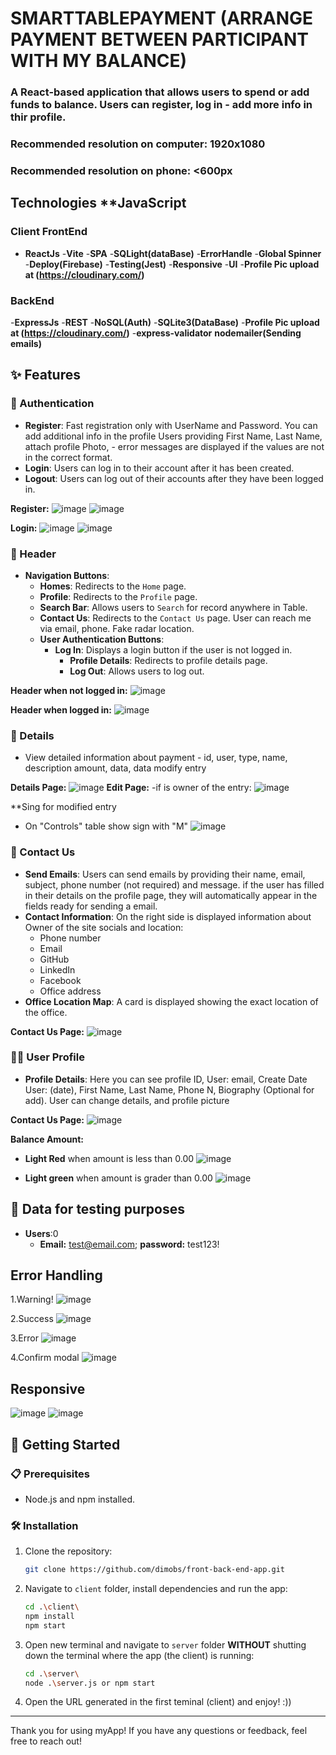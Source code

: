 #  SMARTTABLEPAYMENT (ARRANGE PAYMENT BETWEEN PARTICIPANT WITH MY BALANCE)
### A React-based application that allows users to spend or add funds to balance. Users can register, log in - add more info in thir profile.
### Recommended resolution on computer: 1920x1080
### Recommended resolution on phone: <600px

## Technologies **JavaScript
### **Client** **FrontEnd**
- **ReactJs** -**Vite** -**SPA** -**SQLight(dataBase)**  -**ErrorHandle** -**Global Spinner** -**Deploy(Firebase)** -**Testing(Jest)** -**Responsive** -**UI** -**Profile Pic upload at (https://cloudinary.com/)** 
### BackEnd
-**ExpressJs** -**REST** -**NoSQL(Auth)** -**SQLite3(DataBase)** -**Profile Pic upload at (https://cloudinary.com/)** -**express-validator** **nodemailer(Sending emails)**

## ✨ Features
### 🔐 Authentication
- **Register**: Fast registration only with UserName and Password. You can add additional info in the profile Users providing First Name, Last Name, attach profile Photo, - error messages are displayed if the values are not in the correct format.
- **Login**: Users can log in to their account after it has been created.
- **Logout**: Users can log out of their accounts after they have been logged in.

**Register:**
![image](https://github.com/dimobs/front-back-end-app/blob/main/public/register.png)
![image](https://github.com/dimobs/front-back-end-app/blob/main/public/regWelcome.png)


**Login:**
![image](https://github.com/dimobs/front-back-end-app/blob/main/public/login.png)
![image](https://github.com/dimobs/front-back-end-app/blob/main/public/Welcome.png)


### 📌 Header
- **Navigation Buttons**:
  - **Homes**: Redirects to the `Home` page.
  - **Profile**: Redirects to the `Profile` page. 
  - **Search Bar**: Allows users to `Search` for record anywhere in Table.
  - **Contact Us**: Redirects to the `Contact Us` page. User can reach me via email, phone. Fake radar location.
  - **User Authentication Buttons**:
    - **Log In**: Displays a login button if the user is not logged in.  
      - **Profile Details**: Redirects to profile details page.
      - **Log Out**: Allows users to log out.

**Header when not logged in:**
![image](https://github.com/dimobs/front-back-end-app/blob/main/public/notLogin.png)


**Header when logged in:**
![image](https://github.com/dimobs/front-back-end-app/blob/main/public/loginHeader.png)

### 🌟 Details
- View detailed information about payment - id, user, type, name, description amount, data, data modify entry

**Details Page:**
![image](https://github.com/dimobs/front-back-end-app/blob/main/public/details.png)
**Edit Page:**
-if is owner of the entry:
![image](https://github.com/dimobs/front-back-end-app/blob/main/public/edit.png)

**Sing for modified entry
- On "Controls" table show sign with "M"
![image](https://github.com/dimobs/front-back-end-app/blob/main/public/modify.png)



### 📧 Contact Us
- **Send Emails**: Users can send emails by providing their name, email, subject, phone number (not required) and message. if the user has filled in their details on the profile page, they will automatically appear in the fields ready for sending a email.
- **Contact Information**: On the right side is displayed information about Owner of the site socials and location:
  - Phone number
  - Email
  - GitHub
  - LinkedIn
  - Facebook
  - Office address
- **Office Location Map**: A card is displayed showing the exact location of the office.

**Contact Us Page:**
![image](https://github.com/dimobs/front-back-end-app/blob/main/public/contactUs.png)


### 👩‍🚀 User Profile
- **Profile Details**: Here you can see profile ID, User: email, Create Date User: (date), First Name, Last Name, Phone N, Biography (Optional for add). User can change details, and profile picture

**Contact Us Page:**
![image](https://github.com/dimobs/front-back-end-app/blob/main/public/profile.png)

**Balance Amount:**
- **Light Red** when amount is less than 0.00
![image](https://github.com/dimobs/front-back-end-app/blob/main/public/redAmount.png)

- **Light green** when amount is grader than 0.00
![image](https://github.com/dimobs/front-back-end-app/blob/main/public/greenAmount.png)


## 🧪 Data for testing purposes
- **Users**:0
  - **Email:** test@email.com; **password:** test123!


## Error Handling
1.Warning!
![image](https://github.com/dimobs/front-back-end-app/blob/main/public/warning.png)

2.Success
![image](https://github.com/dimobs/front-back-end-app/blob/main/public/success.png)

3.Error
![image](https://github.com/dimobs/front-back-end-app/blob/main/public/error.png)

4.Confirm modal
![image](https://github.com/dimobs/front-back-end-app/blob/main/public/del.png)


## Responsive 
![image](https://github.com/dimobs/front-back-end-app/blob/main/public/responsive.png)
![image](https://github.com/dimobs/front-back-end-app/blob/main/public/resMenu.png)



## 🚀 Getting Started

### 📋 Prerequisites
- Node.js and npm installed.

### 🛠 Installation
1. Clone the repository:
   ```sh
   git clone https://github.com/dimobs/front-back-end-app.git
   ```

2. Navigate to `client` folder, install dependencies and run the app:
   ```sh
   cd .\client\
   npm install
   npm start
   ```

3. Open new terminal and navigate to `server` folder **WITHOUT** shutting down the terminal where the app (the client) is running:
   ```sh
   cd .\server\
   node .\server.js or npm start
   ```

4. Open the URL generated in the first teminal (client) and enjoy! :))

---
Thank you for using myApp! If you have any questions or feedback, feel free to reach out!